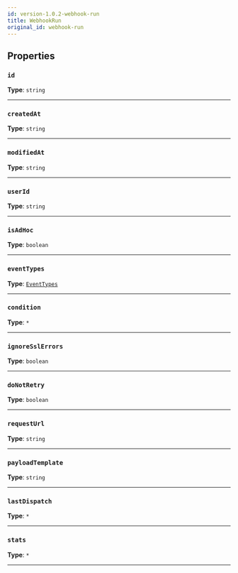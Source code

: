 ```yaml
---
id: version-1.0.2-webhook-run
title: WebhookRun
original_id: webhook-run
---
```


<a name="webhookrun"></a>

## Properties

### `id`

**Type**: `string`

---

### `createdAt`

**Type**: `string`

---

### `modifiedAt`

**Type**: `string`

---

### `userId`

**Type**: `string`

---

### `isAdHoc`

**Type**: `boolean`

---

### `eventTypes`

**Type**: [`EventTypes`](../typedefs/event-types)

---

### `condition`

**Type**: `*`

---

### `ignoreSslErrors`

**Type**: `boolean`

---

### `doNotRetry`

**Type**: `boolean`

---

### `requestUrl`

**Type**: `string`

---

### `payloadTemplate`

**Type**: `string`

---

### `lastDispatch`

**Type**: `*`

---

### `stats`

**Type**: `*`

---
